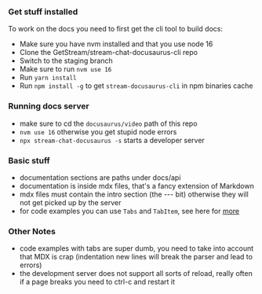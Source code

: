### Get stuff installed

To work on the docs you need to first get the cli tool to build docs:

- Make sure you have nvm installed and that you use node 16
- Clone the GetStream/stream-chat-docusaurus-cli repo
- Switch to the staging branch
- Make sure to run `nvm use 16`
- Run `yarn install`
- Run `npm install -g` to get `stream-docusaurus-cli` in npm binaries cache

### Running docs server

- make sure to cd the `docusaurus/video` path of this repo
- `nvm use 16` otherwise you get stupid node errors
- `npx stream-chat-docusaurus -s` starts a developer server 

### Basic stuff

- documentation sections are paths under docs/api
- documentation is inside mdx files, that's a fancy extension of Markdown
- mdx files must contain the intro section (the --- bit) otherwise they will not get picked up by the server
- for code examples you can use `Tabs` and `TabItem`, see here for [more](https://docusaurus.io/docs/markdown-features/code-blocks#multi-language-support-code-blocks) 

### Other Notes
- code examples with tabs are super dumb, you need to take into account that MDX is crap (indentation new lines will break the parser and lead to errors)
- the development server does not support all sorts of reload, really often if a page breaks you need to ctrl-c and restart it 
